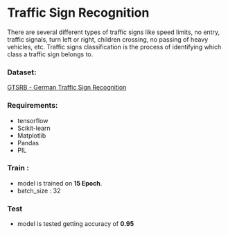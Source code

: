 # Traffic Sign Recognition
There are several different types of traffic signs like speed limits, no entry, traffic signals, turn left or right,
children crossing, no passing of heavy vehicles, etc.
Traffic signs classification is the process of identifying which class a traffic sign belongs to.

### Dataset:
[GTSRB - German Traffic Sign Recognition](https://www.kaggle.com/meowmeowmeowmeowmeow/gtsrb-german-traffic-sign) 

### Requirements:
* tensorflow 
* Scikit-learn
* Matplotlib
* Pandas
* PIL

### Train :
* model is trained on **15 Epoch**.
* batch_size : 32
 
 ### Test 
* model is tested getting accuracy of **0.95**
